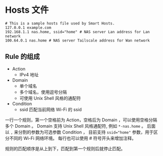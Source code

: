 # Hosts 文件

```hosts
# This is a sample hosts file used by Smart Hosts.
127.0.0.1 example.com
192.168.1.1 nas.home, ssid="home" # NAS server Lan address for Lan network
100.64.0.1 nas.home # NAS server Tailscale address for Wan network
```

## Rule 的组成

- Action
  - IPv4 地址
- Domain
  - 单个域名
  - 多个域名，使用逗号分隔
  - 可使用 Unix Shell 风格的通配符
- Condition
  - ssid 匹配当前网络 Wi-Fi 的 ssid

一行一个规则，第一个空格前为 Action，空格后为 Domain ，可以使用空格分隔多个 Domain 。
Domain 支持 Unix Shell 风格通配符, 例如 `*-nas.home` 。
后面以 `,` 来分割的参数为可选参数 Condition ，
目前支持 `ssid="home"` 参数，用于区分不同的 Wi-Fi 网络环境。
每行也可以使用 # 符号开头来增加注释。

规则的匹配顺序是从上到下，匹配到第一个规则后就停止匹配。


